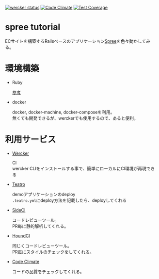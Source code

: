 [![wercker status](https://app.wercker.com/status/ffa2ca687aed854f9e4ea0981d85d615/m "wercker status")](https://app.wercker.com/project/bykey/ffa2ca687aed854f9e4ea0981d85d615) [![Code Climate](https://codeclimate.com/github/otakemaru/spree-tutorial/badges/gpa.svg)](https://codeclimate.com/github/otakemaru/spree-tutorial) [![Test Coverage](https://codeclimate.com/github/otakemaru/spree-tutorial/badges/coverage.svg)](https://codeclimate.com/github/otakemaru/spree-tutorial/coverage)

# spree tutorial

ECサイトを構築するRailsベースのアプリケーション[Spree](https://spreecommerce.com/)を色々動かしてみる。

# 環境構築

- Ruby

  [参考](http://qiita.com/egopro/items/aba12261c053eecd6d19)

- docker

  docker, docker-machine, docker-composeを利用。  
  無くても開発できるが、werckerでも使用するので、あると便利。

# 利用サービス

- [Wercker](https://app.wercker.com/#applications/55a88f8fd6c8a0a94219478e)

  CI  
  wercker CLIをインストールする事で、簡単にローカルにCI環境が再現できる

- [Teatro](http://master.otakemaru-spree-tutorial-24ed74bfae18bad2ce0c.ttrcloud.com/)

  demoアプリケーションのdeploy  
  `.teatro.yml`にdeploy方法を記載したら、deployしてくれる

- [SideCI](https://www.sideci.com/github_repositories/38983565/news_feed)

  コードレビューツール。  
  PR毎に静的解析してくれる。

- [HoundCI](https://houndci.com/)

  同じくコードレビューツール。  
  PR毎にスタイルのチェックをしてくれる。

- [Code Climate](https://codeclimate.com/github/otakemaru/spree-tutorial)

  コードの品質をチェックしてくれる。

